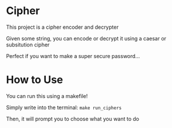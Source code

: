 # Cipher
This project is a cipher encoder and decrypter

Given some string, you can encode or decrypt it using a caesar or subsitution cipher

Perfect if you want to make a super secure password...

# How to Use
You can run this using a makefile!

Simply write into the terminal: `make run_ciphers`

Then, it will prompt you to choose what you want to do
